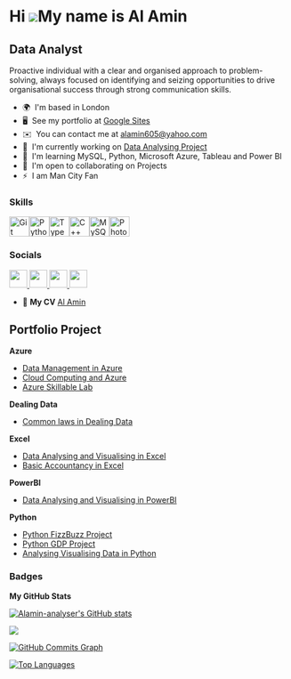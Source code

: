 Hi ![](https://user-images.githubusercontent.com/18350557/176309783-0785949b-9127-417c-8b55-ab5a4333674e.gif)My name is Al Amin
===============================================================================================================================

Data Analyst
------------

Proactive individual with a clear and organised approach to problem-solving, always focused on identifying and seizing opportunities to drive organisational success through strong communication skills.

* 🌍  I'm based in London
* 🖥️  See my portfolio at [Google Sites](https://sites.google.com/view/alamin60561/home)
* ✉️  You can contact me at [alamin605@yahoo.com](mailto:alamin605@yahoo.com)
* 🚀  I'm currently working on [Data Analysing Project](http://www.justit.co.uk)
* 🧠  I'm learning MySQL, Python, Microsoft Azure, Tableau and Power BI
* 🤝  I'm open to collaborating on Projects
* ⚡  I am Man City Fan

### Skills


<p align="left">
<a href="https://git-scm.com/" target="_blank" rel="noreferrer"><img src="https://raw.githubusercontent.com/danielcranney/readme-generator/main/public/icons/skills/git-colored.svg" width="36" height="36" alt="Git" /></a><a href="https://www.python.org/" target="_blank" rel="noreferrer"><img src="https://raw.githubusercontent.com/danielcranney/readme-generator/main/public/icons/skills/python-colored.svg" width="36" height="36" alt="Python" /></a><a href="https://www.typescriptlang.org/" target="_blank" rel="noreferrer"><img src="https://raw.githubusercontent.com/danielcranney/readme-generator/main/public/icons/skills/typescript-colored.svg" width="36" height="36" alt="TypeScript" /></a><a href="https://docs.microsoft.com/en-us/cpp/?view=msvc-170" target="_blank" rel="noreferrer"><img src="https://raw.githubusercontent.com/danielcranney/readme-generator/main/public/icons/skills/cplusplus-colored.svg" width="36" height="36" alt="C++" /></a><a href="https://www.mysql.com/" target="_blank" rel="noreferrer"><img src="https://raw.githubusercontent.com/danielcranney/readme-generator/main/public/icons/skills/mysql-colored.svg" width="36" height="36" alt="MySQL" /></a><a href="https://www.adobe.com/uk/products/photoshop.html" target="_blank" rel="noreferrer"><img src="https://raw.githubusercontent.com/danielcranney/readme-generator/main/public/icons/skills/photoshop-colored.svg" width="36" height="36" alt="Photoshop" /></a>
</p>

### Socials

<p align="left"> <a href="https://www.facebook.com/profile.php?id=100000687555131" target="_blank" rel="noreferrer"> <picture> <source media="(prefers-color-scheme: dark)" srcset="https://raw.githubusercontent.com/danielcranney/readme-generator/main/public/icons/socials/facebook-dark.svg" /> <source media="(prefers-color-scheme: light)" srcset="https://raw.githubusercontent.com/danielcranney/readme-generator/main/public/icons/socials/facebook.svg" /> <img src="https://raw.githubusercontent.com/danielcranney/readme-generator/main/public/icons/socials/facebook.svg" width="32" height="32" /> </picture> </a> <a href="https://www.github.com/Alamin-analyser" target="_blank" rel="noreferrer"> <picture> <source media="(prefers-color-scheme: dark)" srcset="https://raw.githubusercontent.com/danielcranney/readme-generator/main/public/icons/socials/github-dark.svg" /> <source media="(prefers-color-scheme: light)" srcset="https://raw.githubusercontent.com/danielcranney/readme-generator/main/public/icons/socials/github.svg" /> <img src="https://raw.githubusercontent.com/danielcranney/readme-generator/main/public/icons/socials/github.svg" width="32" height="32" /> </picture> </a> <a href="https://www.linkedin.com/in/al-amin-157502331" target="_blank" rel="noreferrer"> <picture> <source media="(prefers-color-scheme: dark)" srcset="https://raw.githubusercontent.com/danielcranney/readme-generator/main/public/icons/socials/linkedin-dark.svg" /> <source media="(prefers-color-scheme: light)" srcset="https://raw.githubusercontent.com/danielcranney/readme-generator/main/public/icons/socials/linkedin.svg" /> <img src="https://raw.githubusercontent.com/danielcranney/readme-generator/main/public/icons/socials/linkedin.svg" width="32" height="32" /> </picture> </a> <a href="https://www.x.com/alamin60561" target="_blank" rel="noreferrer"> <picture> <source media="(prefers-color-scheme: dark)" srcset="https://raw.githubusercontent.com/danielcranney/readme-generator/main/public/icons/socials/twitter-dark.svg" /> <source media="(prefers-color-scheme: light)" srcset="https://raw.githubusercontent.com/danielcranney/readme-generator/main/public/icons/socials/twitter.svg" /> <img src="https://raw.githubusercontent.com/danielcranney/readme-generator/main/public/icons/socials/twitter.svg" width="32" height="32" /> </picture> </a></p>

* 📂 **My CV** [Al Amin](https://drive.google.com/file/d/1SJWhZNq0jaMqqFnLv_lgt_gZv6OAJWJM/view?usp=drive_link)

## Portfolio Project
**Azure**
* [Data Management in Azure](https://github.com/Alamin-analyser/Data-Management-in-Azure)
* [Cloud Computing and Azure](https://github.com/Alamin-analyser/Cloud-computing-and-Azure)
* [Azure Skillable Lab](https://github.com/Alamin-analyser/Azure-Skillable-Lab)
  
**Dealing Data**
* [Common laws in Dealing Data](https://github.com/Alamin-analyser/Common-laws-in-Dealing-Data)

**Excel**
* [Data Analysing and Visualising in Excel](https://github.com/Alamin-analyser/Data-Analysing-Visualising-in-Excel)
* [Basic Accountancy in Excel](https://github.com/Alamin-analyser/Basic-Accountancy-in-Excel)

**PowerBI**
* [Data Analysing and Visualising in PowerBI](https://github.com/Alamin-analyser/Data-Analysing-and-Visualising-in-Power-BI)

**Python**
* [Python FizzBuzz Project](https://github.com/Alamin-analyser/Python-FizzBuzz-Project)
* [Python GDP Project](https://github.com/Alamin-analyser/Python-GDP-Project)
* [Analysing Visualising Data in Python](https://github.com/Alamin-analyser/Analysing-Visualising-Data-in-Python)


### Badges

<b>My GitHub Stats</b>

<a href="http://www.github.com/Alamin-analyser"><img src="https://github-readme-stats.vercel.app/api?username=Alamin-analyser&show_icons=true&hide=&count_private=true&title_color=0891b2&text_color=ffffff&icon_color=0891b2&bg_color=1c1917&hide_border=true&show_icons=true" alt="Alamin-analyser's GitHub stats" /></a>

<a href="http://www.github.com/Alamin-analyser"><img src="https://github-readme-streak-stats.herokuapp.com/?user=Alamin-analyser&stroke=ffffff&background=1c1917&ring=0891b2&fire=0891b2&currStreakNum=ffffff&currStreakLabel=0891b2&sideNums=ffffff&sideLabels=ffffff&dates=ffffff&hide_border=true" /></a>

<a href="http://www.github.com/Alamin-analyser"><img src="https://github-readme-activity-graph.cyclic.app/graph?username=Alamin-analyser&bg_color=1c1917&color=ffffff&line=0891b2&point=ffffff&area_color=1c1917&area=true&hide_border=true&custom_title=GitHub%20Commits%20Graph" alt="GitHub Commits Graph" /></a>

<a href="https://github.com/Alamin-analyser" align="left"><img src="https://github-readme-stats.vercel.app/api/top-langs/?username=Alamin-analyser&langs_count=10&title_color=0891b2&text_color=ffffff&icon_color=0891b2&bg_color=1c1917&hide_border=true&locale=en&custom_title=Top%20%Languages" alt="Top Languages" /></a>

